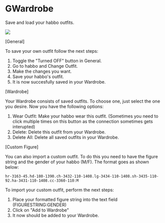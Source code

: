 # GWardrobe
 Save and load your habbo outfits.
 
![](https://user-images.githubusercontent.com/88944709/134412621-34e2fc63-e8e0-490b-824a-e05b870fca13.png)


[General]

To save your own outfit follow the next steps:
 1. Toggle the "Turned OFF" button in General.
 2. Go to habbo and Change Outfit.
 3. Make the changes you want.
 4. Save your habbo's outfit.
 5. It is now succesfully saved in your Wardrobe.


[Wardrobe]

Your Wardrobe consists of saved outfits. To choose one, just select the one you desire. Now you have the following options:
 1. Wear Outfit: Make your habbo wear this outfit. (Sometimes you need to click multiple times on this button as the connection sometimes gets interupted)
 2. Delete: Delete this outfit from your Wardrobe.
 3. Delete All: Delete all saved outfits in your Wardrobe.


[Custom Figure]

You can also import a custom outfit. To do this you need to have the figure string and the gender of your habbo (M/F). The format goes as shown below:
```
hr-3163-45.hd-180-1390.ch-3432-110-1408.lg-3434-110-1408.sh-3435-110-92.ha-3431-110-1408.cc-3360-110:M
```
To import your custom outfit, perform the next steps:
 1. Place your formatted figure string into the text field (FIGURESTRING:GENDER)
 2. Click on "Add to Wardrobe"
 3. It now should be added to your Wardrobe.
